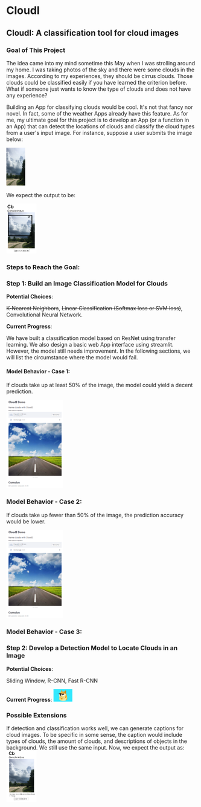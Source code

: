 # CloudI
## CloudI: A classification tool for cloud images
### Goal of This Project
The idea came into my mind sometime this May when I was strolling around my home. I was taking photos of the sky and there were some clouds in the images. According to my experiences, they should be cirrus clouds. Those clouds could be classified easily if you have learned the criterion before. What if someone just wants to know the type of clouds and does not have any experience? 

Building an App for classifying clouds would be cool. It's not that fancy nor novel. In fact, some of the weather Apps already have this feature. As for me, my ultimate goal for this project is to develop an App (or a function in an App) that can detect the locations of clouds and classify the cloud types from a user's input image. For instance, suppose a user submits the image below:

<img src = 'Readme img/Thunder.jpg' width="50" height="100">

We expect the output to be:

<img src = 'Readme img/Draft.jpg' alt = "drawing" style ="width: 80px"> 

### Steps to Reach the Goal:
### Step 1: Build an Image Classification Model for Clouds

**Potential Choices**: 

~~K-Nearest Neighbors~~, ~~Linear Classification (Softmax loss or SVM loss)~~, Convolutional Neural Network.  

**Current Progress**: 

We have built a classification model based on ResNet using transfer learning. We also design a basic web App interface using streamlit. However, the model still needs improvement. In the following sections, we will list the circumstance where the model would fail.

#### Model Behavior - Case 1:
If clouds take up at least 50% of the image, the model could yield a decent prediction.

<img src = 'Readme img/GetLucky.png' alt = "drawing" style ="width: 150px">

### Model Behavior - Case 2:
If clouds take up fewer than 50% of the image, the prediction accuracy would be lower.

<img src = 'Readme img/GetLucky.png' alt = "drawing" style ="width: 150px">

### Model Behavior - Case 3:


### Step 2: Develop a Detection Model to Locate Clouds in an Image

**Potential Choices**: 

Sliding Window, R-CNN, Fast R-CNN

**Current Progress**: 
<img src = 'Readme img/dogecoin.jpg' alt = "drawing" style ="width: 50px">


### Possible Extensions
If detection and classification works well, we can generate captions for cloud images. To be specific in some sense, the caption would include types of clouds, the amount of clouds, and descriptions of objects in the background. We still use the same input. Now, we expect the output as:
<img src = 'Readme img/Draft_Ex.jpg' alt = "drawing" style ="width: 80px">
